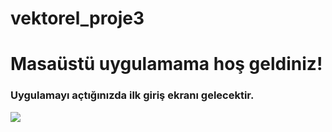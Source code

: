 # vektorel_proje3
<h1>Masaüstü uygulamama hoş geldiniz!</h1>
<h3>Uygulamayı açtığınızda ilk giriş ekranı gelecektir.</h3>
<img src ="proje3/loginekranı.PNG">
<p><p>

